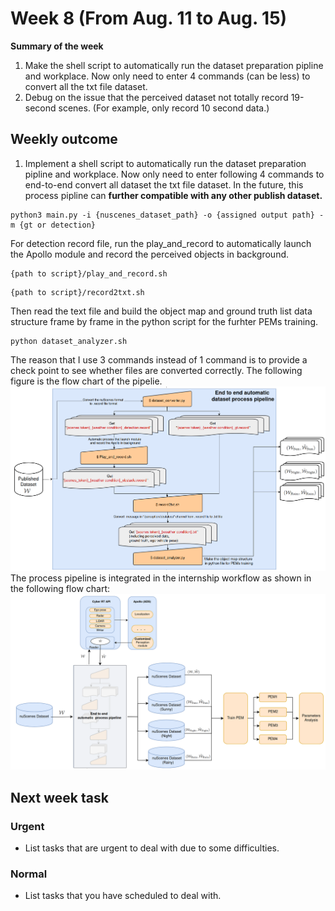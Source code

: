 # Week 8 (From Aug. 11 to Aug. 15)
**Summary of the week**  
1. Make the shell script to automatically run the dataset preparation pipline and workplace. Now only need to enter 4 commands (can be less) to convert all the txt file dataset. 
2. Debug on the issue that the perceived dataset not totally record 19-second scenes. (For example, only record 10 second data.)
## Weekly outcome
1. Implement a shell script to automatically run the dataset preparation pipline and workplace. Now only need to enter following 4 commands to end-to-end convert all dataset the txt file dataset. In the future, this process pipline can **further compatible with any other publish dataset.**
```
python3 main.py -i {nuscenes_dataset_path} -o {assigned output path} -m {gt or detection}
```
For detection record file, run the play_and_record to automatically launch the Apollo module and record the perceived objects in background.
```
{path to script}/play_and_record.sh
```

```
{path to script}/record2txt.sh
```
Then read the text file and build the object map and ground truth list data structure frame by frame in the python script for the furhter PEMs training.
```
python dataset_analyzer.sh
```
The reason that I use 3 commands instead of 1 command is to provide a check point to see whether files are converted correctly. The following figure is the flow chart of the pipelie.
![](../images/end2end_process_pipeline.png)
The process pipeline is integrated in the internship workflow as shown in the following flow chart:
![](../images/internship_flow_and_scope.png) 
## Next week task

### Urgent
- List tasks that are urgent to deal with due to some difficulties.
### Normal
- List tasks that you have scheduled to deal with.